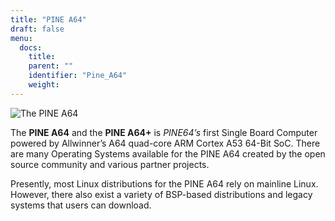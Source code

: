 ```yaml
---
title: "PINE A64"
draft: false
menu:
  docs:
    title:
    parent: ""
    identifier: "Pine_A64"
    weight: 
---
```


![The PINE A64](/documentation/images/PINEA64_sideimg.jpg)

The **PINE A64** and the **PINE A64+** is _PINE64’s_ first Single Board Computer powered by Allwinner’s A64 quad-core ARM Cortex A53 64-Bit SoC. There are many Operating Systems available for the PINE A64 created by the open source community and various partner projects. 

Presently, most Linux distributions for the PINE A64 rely on mainline Linux. However, there also exist a variety of BSP-based distributions and legacy systems that users can download.
